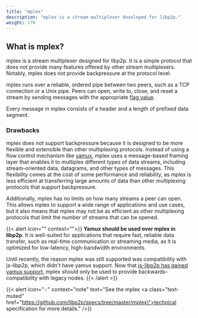 ```yaml
---
title: "mplex"
description: "mplex is a stream multiplexer developed for libp2p."
weight: 170
---
```


## What is mplex?

mplex is a stream multiplexer designed for libp2p.
It is a simple protocol that does not provide many features offered by other
stream multiplexers. Notably, mplex does not provide backpressure at the protocol
level.

mplex runs over a reliable, ordered pipe between two peers, such as a TCP connection
or a Unix pipe. Peers can open, write to, close, and reset a stream by sending messages
with the appropriate [flag value](https://github.com/libp2p/specs/tree/master/mplex#flag-values).

Every message in mplex consists of a header and a length of prefixed data
segment.

### Drawbacks

mplex does not support backpressure because it is designed to be more flexible and
extensible than other multiplexing protocols. Instead of using a flow control mechanism
like [yamux](yamux), mplex uses a message-based framing layer that enables it to multiplex
different types of data streams, including stream-oriented data, datagrams, and other types
of messages. This flexibility comes at the cost of some performance and reliability, as
mplex is less efficient at transferring large amounts of data than other multiplexing
protocols that support backpressure.

Additionally, mplex has no limits on how many streams a peer can open. This allows mplex
to support a wide range of applications and use cases, but it also means that mplex may
not be as efficient as other multiplexing protocols that limit the number of streams that
can be opened.

{{< alert icon="" context="">}}
**Yamux should be used over mplex in libp2p**. It is well-suited for applications that
require fast, reliable data transfer, such as real-time communication or streaming media,
as it is optimized for low-latency, high-bandwidth environments.

Until recently, the reason mplex was still supported was compatibility with js-libp2p,
which didn't have yamux support.
Now that
[js-libp2p has gained yamux support](https://github.com/ChainSafe/js-libp2p-yamux/releases/tag/v1.0.0),
mplex should only be used to provide backwards-compatibility with legacy nodes.
{{< /alert >}}

{{< alert icon="💡" context="note" text="See the mplex <a class=\"text-muted\" href=\"https://github.com/libp2p/specs/tree/master/mplex\">technical specification</a> for more details." />}}
